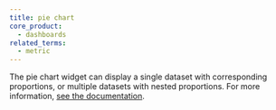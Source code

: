 ```yaml
---
title: pie chart
core_product:
  - dashboards
related_terms:
  - metric
---
```

The pie chart widget can display a single dataset with corresponding proportions, or multiple datasets with nested proportions. For more information, <a href="/dashboards/widgets/pie_chart/">see the documentation</a>.